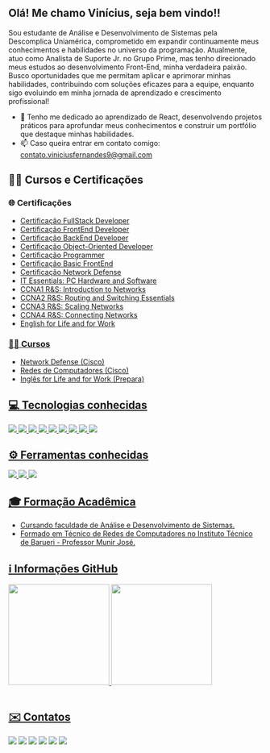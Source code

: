 ## Olá! Me chamo Vinícius, seja bem vindo!!


  Sou estudante de Análise e Desenvolvimento de Sistemas pela Descomplica Uniamérica, comprometido em expandir continuamente meus conhecimentos e habilidades no universo da programação. Atualmente, atuo como Analista de Suporte Jr. no Grupo Prime, mas tenho direcionado meus estudos ao desenvolvimento Front-End, minha verdadeira paixão. Busco oportunidades que me permitam aplicar e aprimorar minhas habilidades, contribuindo com soluções eficazes para a equipe, enquanto sigo evoluindo em minha jornada de aprendizado e crescimento profissional!


- 🔭 Tenho me dedicado ao aprendizado de React, desenvolvendo projetos práticos para aprofundar meus conhecimentos e construir um portfólio que destaque minhas habilidades.
- 📫 Caso queira entrar em contato comigo: contato.viniciusfernandes9@gmail.com

## 👨‍🎓 Cursos e Certificações
### :globe_with_meridians: Certificações
- <a href="https://certificados.descomplica.com.br/graduacao/00a9383bf1c31094177feb72f2330673d94c0a5d8673b8ca80bff6d0dae3e963"/> Certificação FullStack Developer
- <a href="https://certificados.descomplica.com.br/graduacao/1ba3a706b5b22e6828a0267bb64e982dfc70247c2aa0901c82fa0d11e2204592"/> Certificação FrontEnd Developer
- <a href="https://certificados.descomplica.com.br/graduacao/9bf34d1d90f7fce8ae4fbf38f27fbfdc57eea496ec9504193bbf27b1bd05af13"/> Certificação BackEnd Developer
- <a href="https://certificados.descomplica.com.br/graduacao/b9e32633de7125c4c0d54502c5d77ced5ae19c51f4b9f91f767ff6d49f71a6b1"/> Certificação Object-Oriented Developer
- <a href="https://certificados.descomplica.com.br/graduacao/973398db1ce687fe090e6c1991938794393f13886e0ba704c7441a431f7915a4"/> Certificação Programmer
- <a href="https://certificados.descomplica.com.br/graduacao/d36fd08f74a050ed6ec02ffb25477ac9629d1a59b7088fa5969c2fac888f8cc6"/> Certificação Basic FrontEnd
- <a href="https://www.credly.com/badges/01472f90-7579-49ec-8e5d-e335031baa96/public_url"/> Certificação Network Defense
- IT Essentials: PC Hardware and Software
- CCNA1 R&S: Introduction to Networks
- CCNA2 R&S: Routing and Switching Essentials
- CCNA3 R&S: Scaling Networks
- CCNA4 R&S: Connecting Networks
- English for Life and for Work
### 👨‍💻 Cursos
- Network Defense (Cisco)
- Redes de Computadores (Cisco)
- Inglês for Life and for Work (Prepara)

## 💻 Tecnologias conhecidas
<img src="https://img.shields.io/badge/HTML5-E34F26?style=for-the-badge&logo=html5&logoColor=white" /> <img src="https://img.shields.io/badge/css3-%231572B6.svg?style=for-the-badge&logo=css3&logoColor=white"/> <img src="https://img.shields.io/badge/JavaScript-F7DF1E?style=for-the-badge&logo=javascript&logoColor=black"> <img src="https://img.shields.io/badge/React-20232A?style=for-the-badge&logo=react&logoColor=61DAFB"/> <img src="https://img.shields.io/badge/Linux-FCC624?style=for-the-badge&logo=linux&logoColor=black"/> <img src="https://img.shields.io/badge/docker-%230db7ed.svg?style=for-the-badge&logo=docker&logoColor=white"/> <img src="https://img.shields.io/badge/AWS-FF9900?style=for-the-badge&logo=amazonwebservices&logoColor=white"/> <img src="https://img.shields.io/badge/python-3670A0?style=for-the-badge&logo=python&logoColor=ffdd54"/> <img src="https://img.shields.io/badge/java-%23ED8B00.svg?style=for-the-badge&logo=openjdk&logoColor=white"/>
## ⚙️ Ferramentas conhecidas
<img src="https://img.shields.io/badge/Visual%20Studio-5C2D91.svg?style=for-the-badge&logo=visual-studio&logoColor=white"/> <img src="https://img.shields.io/badge/Microsoft_Office-D83B01?style=for-the-badge&logo=microsoft-office&logoColor=white"/> <img src="https://img.shields.io/badge/github-%23121011.svg?style=for-the-badge&logo=github&logoColor=white"/>

## 🎓 Formação Acadêmica
- Cursando faculdade de Análise e Desenvolvimento de Sistemas.
- Formado em Técnico de Redes de Computadores no Instituto Técnico de Barueri - Professor Munir José.

## ℹ️ Informações GitHub

<div align="start">
<picture>
  <source
    srcset="https://github-readme-stats.vercel.app/api?username=ViniciusFernandes09&show_icons=true&theme=dark"
    media="(prefers-color-scheme: dark)"
  />
  <img height=200 src="https://github-readme-stats.vercel.app/api?username=ViniciusFernandes09&show_icons=true" />
</picture>
  <img height=200 src="https://github-readme-stats.vercel.app/api/top-langs?username=ViniciusFernandes09&layout=compact&langs_count=8" />
 </div>
<br/>



## ✉️ Contatos
<div align="start" height="100px">
  <a href="/" target="_blank"><img src="https://img.shields.io/badge/Portfolio-FF5722?style=for-the-badge&logo=todoist&logoColor=white" target="_blank"></a> 
  <a href="https://www.linkedin.com/in/viniciusfernandes9/" target="_blank"><img src="https://img.shields.io/badge/-LinkedIn-%230077B5?style=for-the-badge&logo=linkedin&logoColor=white" target="_blank"></a> 
  <a href="mailto:contato.viniciusfernnades9@gmail.com"><img src="https://img.shields.io/badge/-Gmail-%23333?style=for-the-badge&logo=gmail&logoColor=white" target="_blank"></a>
  <a href="https://www.instagram.com/vinifernandez_/" target="_blank"><img src="https://img.shields.io/badge/-Instagram-%23E4405F?style=for-the-badge&logo=instagram&logoColor=white" target="_blank"></a>
  <a href="https://discord.gg/MSzASc9Q59" target="_blank"><img src="https://img.shields.io/badge/Discord-7289DA?style=for-the-badge&logo=discord&logoColor=white" target="_blank"></a>
  <a href="https://www.dio.me/users/vinijesus2010"><img src="https://img.shields.io/badge/-DIO-0077B5?style=for-the-badge&logo=gitbook&logoColor=white" target="_blank"></a>
</div>
